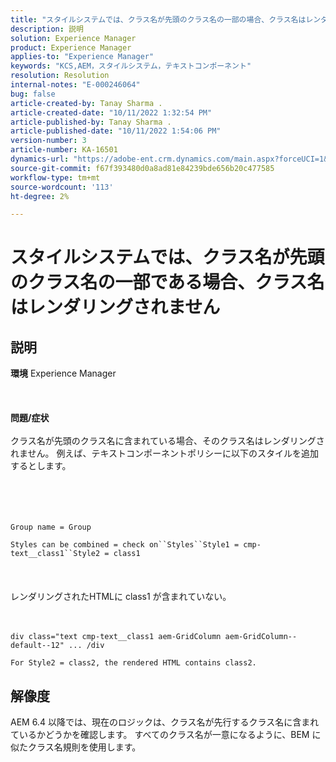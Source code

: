 ```yaml
---
title: "スタイルシステムでは、クラス名が先頭のクラス名の一部の場合、クラス名はレンダリングされません"
description: 説明
solution: Experience Manager
product: Experience Manager
applies-to: "Experience Manager"
keywords: "KCS,AEM，スタイルシステム，テキストコンポーネント"
resolution: Resolution
internal-notes: "E-000246064"
bug: false
article-created-by: Tanay Sharma .
article-created-date: "10/11/2022 1:32:54 PM"
article-published-by: Tanay Sharma .
article-published-date: "10/11/2022 1:54:06 PM"
version-number: 3
article-number: KA-16501
dynamics-url: "https://adobe-ent.crm.dynamics.com/main.aspx?forceUCI=1&pagetype=entityrecord&etn=knowledgearticle&id=0bb4ac33-6949-ed11-bba2-0022480868ff"
source-git-commit: f67f393480d0a8ad81e84239bde656b20c477585
workflow-type: tm+mt
source-wordcount: '113'
ht-degree: 2%

---
```


# スタイルシステムでは、クラス名が先頭のクラス名の一部である場合、クラス名はレンダリングされません

## 説明

<b>環境</b>
Experience Manager
<br><br> <br><br><b>問題/症状</b><br><br>クラス名が先頭のクラス名に含まれている場合、そのクラス名はレンダリングされません。 例えば、テキストコンポーネントポリシーに以下のスタイルを追加するとします。<br><br> <br><br><br>

```
Group name = Group
```

`Styles can be combined = check on``Styles``Style1 = cmp-text__class1``Style2 = class1`<br><br> <br><br>レンダリングされたHTMLに class1 が含まれていない。<br><br><br>

```
div class="text cmp-text__class1 aem-GridColumn aem-GridColumn--default--12" ... /div
```

`For Style2 = class2, the rendered HTML contains class2.`

## 解像度


AEM 6.4 以降では、現在のロジックは、クラス名が先行するクラス名に含まれているかどうかを確認します。 すべてのクラス名が一意になるように、BEM に似たクラス名規則を使用します。
